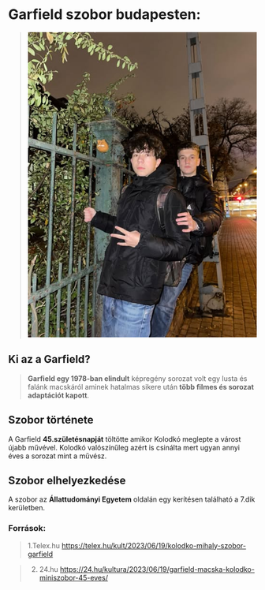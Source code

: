   # Garfield szobor budapesten:
> ![alt text](garfield.jpg)

   ##  Ki az a Garfield?
> **Garfield egy 1978-ban elindult**   képregény sorozat volt egy lusta és falánk  macskáról aminek hatalmas  sikere után  **több filmes és sorozat adaptációt kapott**.
## Szobor története
A Garfield  **45.születésnapját**   töltötte amikor Kolodkó meglepte a várost újabb művével. Kolodkó valószínűleg azért is csinálta mert ugyan annyi éves a sorozat mint a művész.

## Szobor elhelyezkedése
 A szobor az   **Állattudományi Egyetem** oldalán egy kerítésen található a 7.dik kerületben.

### Források:

  > 1.Telex.hu 
 https://telex.hu/kult/2023/06/19/kolodko-mihaly-szobor-garfield

   >2. 24.hu
https://24.hu/kultura/2023/06/19/garfield-macska-kolodko-miniszobor-45-eves/























